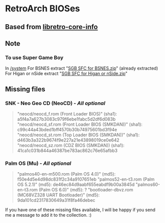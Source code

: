 # RetroArch BIOSes

## Based from [libretro-core-info](https://github.com/libretro/libretro-core-info/tree/master)

## Note

### To use Super Game Boy

In [/system](https://github.com/Abdess/retroarch_system/tree/RetroArch/system)
For BSNES extract "[SGB SFC for BSNES.zip](https://github.com/Abdess/retroarch_system/blob/RetroArch/system/SGB%20SFC%20for%20BSNES.zip?raw=true)" (already extracted)
For Higan or nSide extract "[SGB SFC for Higan or nSide.zip](https://github.com/Abdess/retroarch_system/blob/RetroArch/system/SGB%20SFC%20for%20Higan%20or%20nSide.zip?raw=true)"

## Missing files

### SNK - Neo Geo CD (NeoCD) - *All optional*

>"neocd/neocd_f.rom (Front Loader BIOS)" (sha1): a5f4a7a627b3083c979f6ebe1fabc5d2df6d083b
>"neocd/neocd_sf.rom (Front Loader BIOS (SMKDAN))" (sha1): c99c44a43bded1bff4570b30b74975601bd3f94e
>"neocd/neocd_st.rom (Top Loader BIOS (SMKDAN))" (sha1): d463b3a322b9674f9e227a21e43898019ce0e642
>"neocd/neocd_sz.rom (CDZ BIOS (SMKDAN)) (sha1): 41ca1c031b844a46387be783ac862c76e65afbb3

### Palm OS (Mu) - *All optional*

>"palmos40-en-m500.rom (Palm OS 4.0)" (md5): f50e4d5e4d98dc831f2c34a9107651eb
>"palmos52-en-t3.rom (Palm OS 5.2.1)" (md5): de46ec84d9aabf655eabdf9b00a3845d
>"palmos60-en-t3.rom (Palm OS 6.0)" (md5): ?
>"bootloader-dbvz.rom (MC68VZ328 UART Bootloader)" (md5): 9da101cd2317830649a31f8fa46debec

If you have one of these missing files available, I will be happy if you send me a message to add it to the collection. :)
